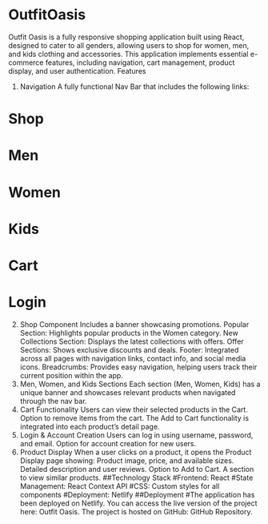 # OutfitOasis

Outfit Oasis is a fully responsive shopping application built using React, designed to cater to all genders, allowing users to shop for women, men, and kids clothing and accessories. This application implements essential e-commerce features, including navigation, cart management, product display, and user authentication.
Features
1. Navigation
A fully functional Nav Bar that includes the following links:
# Shop
# Men
# Women
# Kids
# Cart
# Login
2. Shop Component
Includes a banner showcasing promotions.
Popular Section: Highlights popular products in the Women category.
New Collections Section: Displays the latest collections with offers.
Offer Sections: Shows exclusive discounts and deals.
Footer: Integrated across all pages with navigation links, contact info, and social media icons.
Breadcrumbs: Provides easy navigation, helping users track their current position within the app.
3. Men, Women, and Kids Sections
Each section (Men, Women, Kids) has a unique banner and showcases relevant products when navigated through the nav bar.
4. Cart Functionality
Users can view their selected products in the Cart.
Option to remove items from the cart.
The Add to Cart functionality is integrated into each product’s detail page.
5. Login & Account Creation
Users can log in using username, password, and email.
Option for account creation for new users.
6. Product Display
When a user clicks on a product, it opens the Product Display page showing:
Product image, price, and available sizes.
Detailed description and user reviews.
Option to Add to Cart.
A section to view similar products.
##Technology Stack
#Frontend: React
#State Management: React Context API
#CSS: Custom styles for all components
#Deployment: Netlify
##Deployment
#The application has been deployed on Netlify. You can access the live version of the project here: Outfit Oasis.
The project is hosted on GitHub: GitHub Repository.

